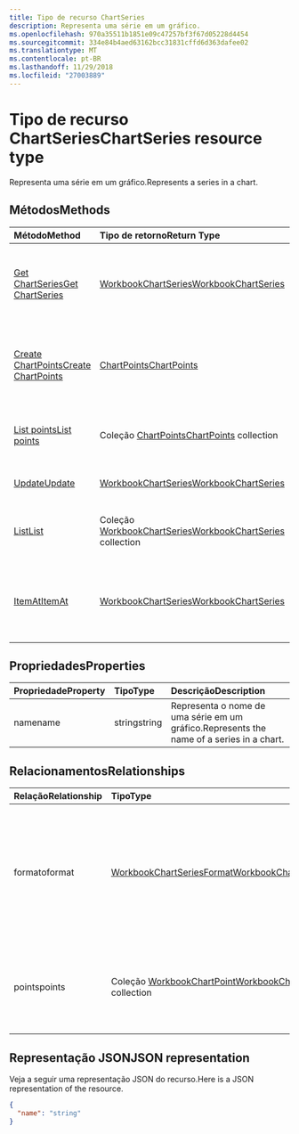 ```yaml
---
title: Tipo de recurso ChartSeries
description: Representa uma série em um gráfico.
ms.openlocfilehash: 970a35511b1851e09c47257bf3f67d05228d4454
ms.sourcegitcommit: 334e84b4aed63162bcc31831cffd6d363dafee02
ms.translationtype: MT
ms.contentlocale: pt-BR
ms.lasthandoff: 11/29/2018
ms.locfileid: "27003889"
---
```

# <a name="chartseries-resource-type"></a><span data-ttu-id="43e76-103">Tipo de recurso ChartSeries</span><span class="sxs-lookup"><span data-stu-id="43e76-103">ChartSeries resource type</span></span>

<span data-ttu-id="43e76-104">Representa uma série em um gráfico.</span><span class="sxs-lookup"><span data-stu-id="43e76-104">Represents a series in a chart.</span></span>


## <a name="methods"></a><span data-ttu-id="43e76-105">Métodos</span><span class="sxs-lookup"><span data-stu-id="43e76-105">Methods</span></span>

| <span data-ttu-id="43e76-106">Método</span><span class="sxs-lookup"><span data-stu-id="43e76-106">Method</span></span>           | <span data-ttu-id="43e76-107">Tipo de retorno</span><span class="sxs-lookup"><span data-stu-id="43e76-107">Return Type</span></span>    |<span data-ttu-id="43e76-108">Descrição</span><span class="sxs-lookup"><span data-stu-id="43e76-108">Description</span></span>|
|:---------------|:--------|:----------|
|[<span data-ttu-id="43e76-109">Get ChartSeries</span><span class="sxs-lookup"><span data-stu-id="43e76-109">Get ChartSeries</span></span>](../api/chartseries-get.md) | [<span data-ttu-id="43e76-110">WorkbookChartSeries</span><span class="sxs-lookup"><span data-stu-id="43e76-110">WorkbookChartSeries</span></span>](chartseries.md) |<span data-ttu-id="43e76-111">Leia as propriedades e os relacionamentos do objeto chartSeries.</span><span class="sxs-lookup"><span data-stu-id="43e76-111">Read properties and relationships of chartSeries object.</span></span>|
|[<span data-ttu-id="43e76-112">Create ChartPoints</span><span class="sxs-lookup"><span data-stu-id="43e76-112">Create ChartPoints</span></span>](../api/chartseries-post-points.md) |[<span data-ttu-id="43e76-113">ChartPoints</span><span class="sxs-lookup"><span data-stu-id="43e76-113">ChartPoints</span></span>](chartpoint.md)| <span data-ttu-id="43e76-114">Crie um novo ChartPoints postando na coleção de pontos.</span><span class="sxs-lookup"><span data-stu-id="43e76-114">Create a new ChartPoints by posting to the points collection.</span></span>|
|[<span data-ttu-id="43e76-115">List points</span><span class="sxs-lookup"><span data-stu-id="43e76-115">List points</span></span>](../api/chartseries-list-points.md) |<span data-ttu-id="43e76-116">Coleção [ChartPoints](chartpoint.md)</span><span class="sxs-lookup"><span data-stu-id="43e76-116">[ChartPoints](chartpoint.md) collection</span></span>| <span data-ttu-id="43e76-117">Obtenha uma coleção de objetos ChartPoints.</span><span class="sxs-lookup"><span data-stu-id="43e76-117">Get a ChartPoints object collection.</span></span>|
|[<span data-ttu-id="43e76-118">Update</span><span class="sxs-lookup"><span data-stu-id="43e76-118">Update</span></span>](../api/chartseries-update.md) | [<span data-ttu-id="43e76-119">WorkbookChartSeries</span><span class="sxs-lookup"><span data-stu-id="43e76-119">WorkbookChartSeries</span></span>](chartseries.md) |<span data-ttu-id="43e76-120">Atualize o objeto ChartSeries.</span><span class="sxs-lookup"><span data-stu-id="43e76-120">Update ChartSeries object.</span></span> |
|[<span data-ttu-id="43e76-121">List</span><span class="sxs-lookup"><span data-stu-id="43e76-121">List</span></span>](../api/chartseries-list.md) | <span data-ttu-id="43e76-122">Coleção [WorkbookChartSeries](chartseries.md)</span><span class="sxs-lookup"><span data-stu-id="43e76-122">[WorkbookChartSeries](chartseries.md) collection</span></span> |<span data-ttu-id="43e76-123">Obtenha uma coleção de objetos chartSeries.</span><span class="sxs-lookup"><span data-stu-id="43e76-123">Get chartSeries object collection.</span></span> |
|[<span data-ttu-id="43e76-124">ItemAt</span><span class="sxs-lookup"><span data-stu-id="43e76-124">ItemAt</span></span>](../api/chartseriescollection-itemat.md)|[<span data-ttu-id="43e76-125">WorkbookChartSeries</span><span class="sxs-lookup"><span data-stu-id="43e76-125">WorkbookChartSeries</span></span>](chartseries.md)|<span data-ttu-id="43e76-126">Recupera uma série com base na respectiva posição na coleção.</span><span class="sxs-lookup"><span data-stu-id="43e76-126">Retrieves a series based on its position in the collection</span></span>|

## <a name="properties"></a><span data-ttu-id="43e76-127">Propriedades</span><span class="sxs-lookup"><span data-stu-id="43e76-127">Properties</span></span>
| <span data-ttu-id="43e76-128">Propriedade</span><span class="sxs-lookup"><span data-stu-id="43e76-128">Property</span></span>     | <span data-ttu-id="43e76-129">Tipo</span><span class="sxs-lookup"><span data-stu-id="43e76-129">Type</span></span>   |<span data-ttu-id="43e76-130">Descrição</span><span class="sxs-lookup"><span data-stu-id="43e76-130">Description</span></span>|
|:---------------|:--------|:----------|
|<span data-ttu-id="43e76-131">name</span><span class="sxs-lookup"><span data-stu-id="43e76-131">name</span></span>|<span data-ttu-id="43e76-132">string</span><span class="sxs-lookup"><span data-stu-id="43e76-132">string</span></span>|<span data-ttu-id="43e76-133">Representa o nome de uma série em um gráfico.</span><span class="sxs-lookup"><span data-stu-id="43e76-133">Represents the name of a series in a chart.</span></span>|

## <a name="relationships"></a><span data-ttu-id="43e76-134">Relacionamentos</span><span class="sxs-lookup"><span data-stu-id="43e76-134">Relationships</span></span>
| <span data-ttu-id="43e76-135">Relação</span><span class="sxs-lookup"><span data-stu-id="43e76-135">Relationship</span></span> | <span data-ttu-id="43e76-136">Tipo</span><span class="sxs-lookup"><span data-stu-id="43e76-136">Type</span></span>   |<span data-ttu-id="43e76-137">Descrição</span><span class="sxs-lookup"><span data-stu-id="43e76-137">Description</span></span>|
|:---------------|:--------|:----------|
|<span data-ttu-id="43e76-138">formato</span><span class="sxs-lookup"><span data-stu-id="43e76-138">format</span></span>|[<span data-ttu-id="43e76-139">WorkbookChartSeriesFormat</span><span class="sxs-lookup"><span data-stu-id="43e76-139">WorkbookChartSeriesFormat</span></span>](chartseriesformat.md)|<span data-ttu-id="43e76-p101">Representa a formatação de uma série do gráfico, que inclui a formatação de linha e de preenchimento. Somente leitura.</span><span class="sxs-lookup"><span data-stu-id="43e76-p101">Represents the formatting of a chart series, which includes fill and line formatting. Read-only.</span></span>|
|<span data-ttu-id="43e76-142">points</span><span class="sxs-lookup"><span data-stu-id="43e76-142">points</span></span>|<span data-ttu-id="43e76-143">Coleção [WorkbookChartPoint](chartpoint.md)</span><span class="sxs-lookup"><span data-stu-id="43e76-143">[WorkbookChartPoint](chartpoint.md) collection</span></span>|<span data-ttu-id="43e76-p102">Representa uma coleção de todos os pontos da série. Somente leitura.</span><span class="sxs-lookup"><span data-stu-id="43e76-p102">Represents a collection of all points in the series. Read-only.</span></span>|

## <a name="json-representation"></a><span data-ttu-id="43e76-146">Representação JSON</span><span class="sxs-lookup"><span data-stu-id="43e76-146">JSON representation</span></span>

<span data-ttu-id="43e76-147">Veja a seguir uma representação JSON do recurso.</span><span class="sxs-lookup"><span data-stu-id="43e76-147">Here is a JSON representation of the resource.</span></span>

<!-- {
  "blockType": "resource",
  "baseType": "microsoft.graph.entity",
  "optionalProperties": [

  ],
  "@odata.type": "microsoft.graph.workbookChartSeries"
}-->

```json
{
  "name": "string"
}

```

<!-- uuid: 8fcb5dbc-d5aa-4681-8e31-b001d5168d79
2015-10-25 14:57:30 UTC -->
<!-- {
  "type": "#page.annotation",
  "description": "ChartSeries resource",
  "keywords": "",
  "section": "documentation",
  "tocPath": ""
}-->